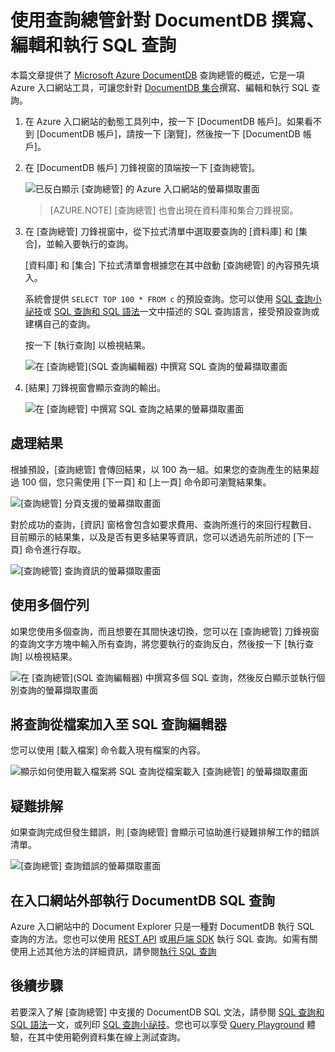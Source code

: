<properties
	pageTitle="DocumentDB 查詢總管：SQL 查詢編輯器 | Microsoft Azure"
	description="深入了解 DocumentDB 查詢總管，它是 Azure 入口網站中的 SQL 查詢編輯器，可針對 NoSQL DocumentDB 集合撰寫和執行 SQL 查詢。"
	keywords="撰寫 sql 查詢, sql 查詢編輯器"
	services="documentdb"
	authors="AndrewHoh"
	manager="jhubbard"
	editor="monicar"
	documentationCenter=""/>

<tags
	ms.service="documentdb"
	ms.workload="data-services"
	ms.tgt_pltfrm="na"
	ms.devlang="na"
	ms.topic="article"
	ms.date="02/23/2016"
	ms.author="anhoh"/>

# 使用查詢總管針對 DocumentDB 撰寫、編輯和執行 SQL 查詢 

本篇文章提供了 [Microsoft Azure DocumentDB](https://azure.microsoft.com/services/documentdb/) 查詢總管的概述，它是一項 Azure 入口網站工具，可讓您針對 [DocumentDB 集合](documentdb-create-collection.md)撰寫、編輯和執行 SQL 查詢。

1. 在 Azure 入口網站的動態工具列中，按一下 [DocumentDB 帳戶]。如果看不到 [DocumentDB 帳戶]，請按一下 [瀏覽]，然後按一下 [DocumentDB 帳戶]。

2. 在 [DocumentDB 帳戶] 刀鋒視窗的頂端按一下 [查詢總管]。

	![已反白顯示 [查詢總管] 的 Azure 入口網站的螢幕擷取畫面](./media/documentdb-query-collections-query-explorer/queryexplorercommand.png)

    >[AZURE.NOTE] [查詢總管] 也會出現在資料庫和集合刀鋒視窗。

3. 在 [查詢總管] 刀鋒視窗中，從下拉式清單中選取要查詢的 [資料庫] 和 [集合]，並輸入要執行的查詢。

    [資料庫] 和 [集合] 下拉式清單會根據您在其中啟動 [查詢總管] 的內容預先填入。

    系統會提供 `SELECT TOP 100 * FROM c` 的預設查詢。您可以使用 [SQL 查詢小祕技](documentdb-sql-query-cheat-sheet.md)或 [SQL 查詢和 SQL 語法](documentdb-sql-query.md)一文中描述的 SQL 查詢語言，接受預設查詢或建構自己的查詢。

    按一下 [執行查詢] 以檢視結果。

	![在 [查詢總管]\(SQL 查詢編輯器) 中撰寫 SQL 查詢的螢幕擷取畫面](./media/documentdb-query-collections-query-explorer/queryexplorerinitial.png)

4. [結果] 刀鋒視窗會顯示查詢的輸出。

	![在 [查詢總管] 中撰寫 SQL 查詢之結果的螢幕擷取畫面](./media/documentdb-query-collections-query-explorer/queryresults1.png)

## 處理結果

根據預設，[查詢總管] 會傳回結果，以 100 為一組。如果您的查詢產生的結果超過 100 個，您只需使用 [下一頁] 和 [上一頁] 命令即可瀏覽結果集。

![[查詢總管] 分頁支援的螢幕擷取畫面](./media/documentdb-query-collections-query-explorer/queryresultspagination.png)

對於成功的查詢，[資訊] 窗格會包含如要求費用、查詢所進行的來回行程數目、目前顯示的結果集，以及是否有更多結果等資訊，您可以透過先前所述的 [下一頁] 命令進行存取。

![[查詢總管] 查詢資訊的螢幕擷取畫面](./media/documentdb-query-collections-query-explorer/queryinformation.png)

## 使用多個佇列

如果您使用多個查詢，而且想要在其間快速切換，您可以在 [查詢總管] 刀鋒視窗的查詢文字方塊中輸入所有查詢，將您要執行的查詢反白，然後按一下 [執行查詢] 以檢視結果。

![在 [查詢總管]\(SQL 查詢編輯器) 中撰寫多個 SQL 查詢，然後反白顯示並執行個別查詢的螢幕擷取畫面](./media/documentdb-query-collections-query-explorer/queryexplorerhighlightandrun.png)

## 將查詢從檔案加入至 SQL 查詢編輯器

您可以使用 [載入檔案] 命令載入現有檔案的內容。

![顯示如何使用載入檔案將 SQL 查詢從檔案載入 [查詢總管] 的螢幕擷取畫面](./media/documentdb-query-collections-query-explorer/loadqueryfile.png)

## 疑難排解

如果查詢完成但發生錯誤，則 [查詢總管] 會顯示可協助進行疑難排解工作的錯誤清單。

![[查詢總管] 查詢錯誤的螢幕擷取畫面](./media/documentdb-query-collections-query-explorer/queryerror.png)

## 在入口網站外部執行 DocumentDB SQL 查詢

Azure 入口網站中的 Document Explorer 只是一種對 DocumentDB 執行 SQL 查詢的方法。您也可以使用 [REST API](https://msdn.microsoft.com/library/azure/dn781481.aspx) 或[用戶端 SDK](documentdb-sdk-dotnet.md) 執行 SQL 查詢。如需有關使用上述其他方法的詳細資訊，請參閱[執行 SQL 查詢](documentdb-sql-query.md#executing-sql-queries)

## 後續步驟

若要深入了解 [查詢總管] 中支援的 DocumentDB SQL 文法，請參閱 [SQL 查詢和 SQL 語法](documentdb-sql-query.md)一文，或列印 [SQL 查詢小祕技](documentdb-sql-query-cheat-sheet.md)。您也可以享受 [Query Playground](https://www.documentdb.com/sql/demo) 體驗，在其中使用範例資料集在線上測試查詢。

<!---HONumber=AcomDC_0518_2016-->